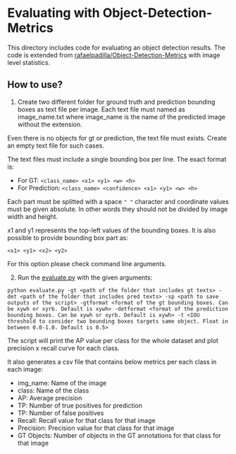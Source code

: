 # Evaluating with Object-Detection-Metrics

This directory includes code for evaluating an object detection results. The code is extended from [rafaelpadilla/Object-Detection-Metrics](https://github.com/rafaelpadilla/Object-Detection-Metrics/tree/master) with image level statistics.

## How to use?

1. Create two different folder for ground truth and prediction bounding boxes as text file per image. Each text file must named as image_name.txt where image_name is the name of the predicted image without the extension. 

Even there is no objects for gt or prediction, the text file must exists. Create an empty text file for such cases.  

The text files must include a single bounding box per line. The exact format is:

- For GT: `<class_name> <x1> <y1> <w> <h>`
- For Prediction: `<class_name> <confidence> <x1> <y1> <w> <h>`

Each part must be splitted with a space `" "` character and coordinate values must be given absolute. In other words they should not be divided by image width and height. 

x1 and y1 represents the top-left values of the bounding boxes. It is also possible to provide bounding box part as:

`<x1> <y1> <x2> <y2>`

For this option please check command line arguments. 


2. Run the [evaluate.py](evaluate.py) with the given arguments:

```
python evaluate.py -gt <path of the folder that includes gt texts> -det <path of the folder that includes pred texts> -sp <path to save outputs of the script> -gtformat <format of the gt bounding boxes. Can be xywh or xyrb. Default is xywh> -detformat <format of the prediction bounding boxes. Can be xywh or xyrb. Default is xywh> -t <IOU threshold to consider two bounding boxes targets same object. Float in between 0.0-1.0. Default is 0.5>
```

The script will print the AP value per class for the whole dataset and plot precision x recall curve for each class.

It also generates a csv file that contains below metrics per each class in each image:

* img_name: Name of the image
* class: Name of the class
* AP: Average precision
* TP: Number of true positives for prediction
* TP: Number of false positives
* Recall: Recall value for that class for that image
* Precision: Precision value for that class for that image
* GT Objects: Number of objects in the GT annotations for that class for that image
